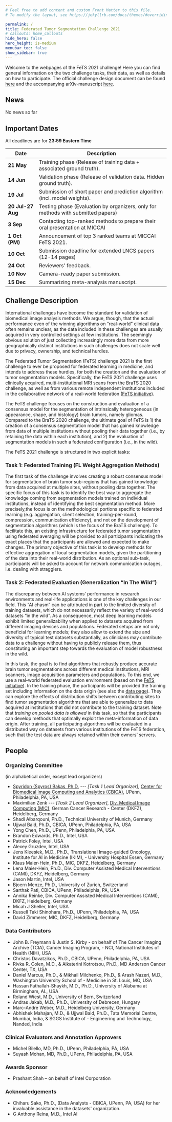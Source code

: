 ```yaml
---
# Feel free to add content and custom Front Matter to this file.
# To modify the layout, see https://jekyllrb.com/docs/themes/#overriding-theme-defaults

permalink: /
title: Federated Tumor Segmentation Challenge 2021
# callouts: home_callouts
hide_hero: false
hero_height: is-medium
menubar_toc: false
show_sidebar: true
---
```


Welcome to the webpages of the FeTS 2021 challenge! Here you can find general information on the two challenge tasks, their data, as well as details on how to participate. The official challenge design document can be found [here](https://zenodo.org/record/4573128#.YJKcEcCSk4s) and the accompanying arXiv-manuscript [here](https://arxiv.org/abs/2105.05874).

## News

No news so far

## Important Dates

All deadlines are for **23:59 Eastern Time**

| Date | Description|
| --- | --- |
| **21 May** | Training phase (Release of training data + associated ground truth). |
| **14 Jun** | Validation phase (Release of validation data. Hidden ground truth). |
| **19 Jul** | Submission of short paper and prediction algorithm (incl. model weights).|
| **20 Jul-27 Aug** | Testing phase (Evaluation by organizers, only for methods with submitted papers) |
| **3 Sep** | Contacting top-ranked methods to prepare their oral presentation at MICCAI |
| **1 Oct (PM)** | Announcement of top 3 ranked teams at MICCAI FeTS 2021. |
| **10 Oct** | Submission deadline for extended LNCS papers (12-14 pages) |
| **24 Oct** | Reviewers' feedback. |
| **10 Nov** | Camera-ready paper submission. |
| **15 Dec** | Summarizing meta-analysis manuscript. |

## Challenge Description

International challenges have become the standard for validation of biomedical image analysis methods. We argue, though, that the actual performance even of the winning algorithms on “real-world” clinical data often  remains unclear, as the data included in these challenges are usually acquired in very controlled settings at few institutions. The seemingly obvious solution of just collecting increasingly more data from more geographically distinct institutions in such challenges does not scale well due to privacy, ownership, and technical hurdles.

The Federated Tumor Segmentation (FeTS) challenge 2021 is the first challenge to ever be proposed for federated learning in medicine, and intends to address these hurdles, for both the creation and the evaluation of tumor segmentation models. Specifically, the FeTS 2021 challenge uses clinically acquired, multi-institutional MRI scans from the BraTS 2020 challenge, as well as from various remote independent institutions included in the collaborative network of a real-world federation ([FeTS initiative](https://www.fets.ai/)).

The FeTS challenge focuses on the construction and evaluation of a consensus model for the segmentation of intrinsically heterogeneous (in appearance, shape, and histology) brain tumors, namely gliomas. Compared to the BraTS 2020 challenge, the ultimate goal of FeTS is 1) the creation of a consensus segmentation model that has gained knowledge from data of multiple institutions without pooling their data together (i.e., by retaining the data within each institution), and 2) the evaluation of segmentation models in such a federated configuration (i.e., in the wild).

The FeTS 2021 challenge is structured in two explicit tasks:

### Task 1: Federated Training (FL Weight Aggregation Methods)

The first task of the challenge involves creating a robust consensus model for segmentation of brain tumor sub-regions that has gained knowledge from data acquired at multiple sites, without pooling data together. The specific focus of this task is to identify the best way to aggregate the knowledge  coming  from  segmentation  models  trained  on  individual  institutions,  instead  of  identifying  the  best  segmentation  method.  More  precisely,the focus is on the methodological portions specific to federated learning (e.g. aggregation,  client  selection,  training-per-round,  compression,  communication efficiency),  and  not  on  the  development  of  segmentation  algorithms  (which  is the focus of the BraTS challenge). To facilitate this, an existing infrastructure for  federated  tumor  segmentation  using  federated  averaging  will  be  provided to all participants indicating the exact places that the participants are allowed and expected to make changes. The primary objective of this task is to develop methods for effective aggregation of local segmentation models, given the partitioning of the data into their real-world distribution. As an optional sub-task, participants will be asked to account for network communication outages, i.e. dealing with stragglers.

### Task 2: Federated Evaluation (Generalization “In The Wild”)

The discrepancy between AI systems’ performance in research environments and real-life applications is one of the key challenges in our field.  This  “AI  chasm”  can  be  attributed  in  part  to  the  limited  diversity of  training  datasets,  which  do  not  necessarily  reflect  the  variety  of  real-world datasets  “in  the  wild”.  As  a  consequence,  most  deep  learning  models  exhibit limited generalizability when applied to datasets acquired from different imaging devices  and  populations.  Federated  setups  are  not  only  beneficial  for  learning models; they also allow to extend the size and diversity of typical test datasets substantially, as clinicians may contribute data to a challenge without having to publicly release them, thus constituting an important step towards the evaluation of model robustness in the wild.

In  this  task,  the  goal  is  to  find  algorithms  that  robustly  produce  accurate brain tumor segmentations across different medical institutions, MRI scanners, image acquisition parameters and populations. To this end, we use a real-world federated evaluation environment (based on the [FeTS initiative](https://www.fets.ai/)). In the training phase, the participants will be provided the training set including information on the data origin (see also the [data page](/data/#non-imaging-data-description)). They can explore the effects of distribution shifts between contributing sites to find tumor segmentation algorithms that are able to generalize to data acquired at institutions that did not contribute to the training dataset. Note that *training  on  pooled  data  is  allowed* in this task, so that the participants can develop methods that optimally exploit the meta-information of data origin. After training, all participating algorithms will be evaluated in a distributed way on datasets from various institutions of the FeTS federation, such that the test data are always retained within their owners’ servers.

## People

### Organizing Committee

(in alphabetical order, except lead organizers)

- [Spyridon (Spyros) Bakas, Ph.D.](https://www.med.upenn.edu/cbica/sbakas/) *--- [Task 1 Lead Organizer]*,  [Center for Biomedical Image Computing and  Analytics (CBICA)](https://www.med.upenn.edu/cbica/), UPenn, Philadelphia, PA, USA
- Maximilian Zenk   *--- [Task 2 Lead Organizer]*,    [Div. Medical Image Computing (MIC)](https://www.dkfz.de/en/mic/index.php), German Cancer Research - Center (DKFZ), Heidelberg, Germany
- Shadi Albarqouni, Ph.D.,    Technical University of Munich, Germany
- Ujjwal Baid, Ph.D.,    CBICA, UPenn, Philadelphia, PA, USA
- Yong Chen, Ph.D.,    UPenn, Philadelphia, PA, USA
- Brandon Edwards, Ph.D.,    Intel, USA
- Patrick Foley,    Intel, USA
- Alexey Gruzdev,    Intel, USA
- Jens Kleesiek, M.D., Ph.D.,    Translational Image-guided Oncology, Institute for AI in Medicine (IKIM), - University Hospital Essen, Germany
- Klaus Maier-Hein, Ph.D.,    MIC, DKFZ, Heidelberg, Germany
- Lena Maier-Hein, Ph.D.,    Div. Computer Assisted Medical Interventions (CAMI), DKFZ, Heidelberg, Germany
- Jason Martin,    Intel, USA
- Bjoern Menze, Ph.D.,    University of Zurich, Switzerland
- Sarthak Pati,    CBICA, UPenn, Philadelphia, PA, USA
- Annika Reinke,    Div. Computer Assisted Medical Interventions (CAMI), DKFZ, Heidelberg, Germany
- Micah J Sheller,    Intel, USA
- Russell Taki Shinohara, Ph.D.,    UPenn, Philadelphia, PA, USA
- David Zimmerer,    MIC, DKFZ, Heidelberg, Germany

### Data Contributors

- John B. Freymann & Justin S. Kirby - on behalf of The Cancer Imaging Archive (TCIA),    Cancer Imaging Program, - NCI, National Institutes of Health (NIH), USA
- Christos Davatzikos, Ph.D.,    CBICA, UPenn, Philadelphia, PA, USA
- Rivka R. Colen, M.D., & Aikaterini Kotrotsou, Ph.D.,    MD Anderson Cancer Center, TX, USA
- Daniel Marcus, Ph.D., & Mikhail Milchenko, Ph.D., & Arash Nazeri, M.D.,    Washington University School of - Medicine in St. Louis, MO, USA
- Hassan Fathallah-Shaykh, M.D., Ph.D.,    University of Alabama at Birmingham, AL, USA
- Roland Wiest, M.D.,    University of Bern, Switzerland
- Andras Jakab, M.D., Ph.D.,    University of Debrecen, Hungary
- Marc-Andre Weber, M.D.,    Heidelberg University, Germany
- Abhishek Mahajan, M.D., & Ujjwal Baid, Ph.D.,    Tata Memorial Centre, Mumbai, India, & SGGS Institute of - Engineering and Technology, Nanded, India

### Clinical Evaluators and Annotation Approvers

- Michel Bilello, MD, Ph.D.,    UPenn, Philadelphia, PA, USA
- Suyash Mohan, MD, Ph.D.,    UPenn, Philadelphia, PA, USA

### Awards Sponsor

- Prashant Shah – on behalf of Intel Corporation

### Acknowledgements

- Chiharu Sako, Ph.D.,  (Data Analysts - CBICA, UPenn, PA, USA) for her invaluable assistance in the datasets' organization.
- G Anthony Reina, M.D.,    Intel AI
